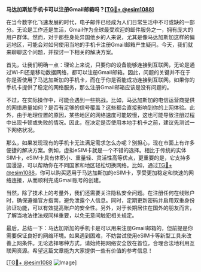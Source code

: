 **马达加斯加手机卡可以注册Gmail邮箱吗？[[TG💪+ @esim1088](https://t.me/s/esim1088)]**

在当今数字化飞速发展的时代，电子邮件已经成为人们日常生活中不可或缺的一部分。无论是工作还是生活，Gmail作为全球最受欢迎的邮件服务之一，拥有庞大的用户群体。然而，对于那些身处异国他乡的人来说，尤其是像马达加斯加这样的偏远地区，可能会对如何使用当地的手机卡注册Gmail邮箱产生疑问。今天，我们就来聊聊这个问题，并探讨一下相关的解决方案。

首先，让我们明确一点：理论上来说，只要你的设备能够连接到互联网，无论是通过Wi-Fi还是移动数据网络，都可以注册Gmail邮箱。因此，问题的关键并不在于你是否使用了马达加斯加的手机卡，而在于你是否能成功连接到互联网。如果你的手机卡提供了稳定的网络服务，那么注册Gmail邮箱应该是没有问题的。

不过，在实际操作中，可能会遇到一些挑战。比如，马达加斯加的电信运营商提供的网络质量如何？是否有足够的信号覆盖？这些都会直接影响到你的上网体验。此外，由于地理位置的原因，某些地区的网络速度可能较慢，这也可能导致注册过程中出现卡顿或失败的情况。因此，在决定是否使用本地手机卡之前，建议先测试一下网络状况。

那么，如果发现现有的手机卡无法满足需求怎么办呢？别担心，现在市面上有许多便捷的解决方案。例如，虚拟eSIM卡就是一个不错的选择。相比于传统的实体SIM卡，eSIM卡具有体积小、重量轻、灵活性高等优点，更重要的是，它支持多国漫游，可以帮助你在不同国家和地区轻松切换网络。比如，通过[TG💪+ @esim1088](https://t.me/s/esim1088)，你可以购买适用于马达加斯加的eSIM卡，享受更加稳定和快速的网络连接，从而顺利完成Gmail账号的创建。

当然，除了技术上的考量外，我们还需要关注隐私安全问题。在注册任何在线账户时，确保遵循官方指南，避免泄露个人信息。同时，定期更新密码并启用双重身份验证功能，可以有效提高账户的安全性。另外，对于长期居住在国外的朋友而言，了解当地法律法规同样重要，以免无意间触犯相关规定。

最后，总结一下：马达加斯加的手机卡是可以用来注册Gmail邮箱的，但前提是你需要保证良好的网络环境。如果遇到困难，不妨尝试使用eSIM卡等新型工具来改善上网条件。无论选择哪种方式，请始终把网络安全放在首位，合理合法地利用互联网资源。希望这篇文章能为大家提供一些有价值的参考信息！

[[TG💪+ @esim1088](https://t.me/s/esim1088) ![Image](https://i.postimg.cc/4NQfJmqS/Snipaste-2025-05-13-00-14-12.png)]